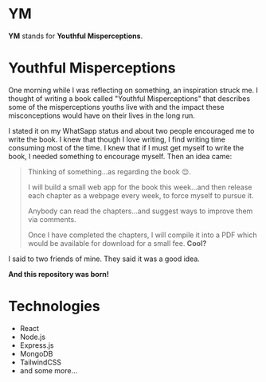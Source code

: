 # YM
**YM** stands for **Youthful Misperceptions**.

# Youthful Misperceptions

One morning while I was reflecting on something, an inspiration struck me. I thought of writing a book called "Youthful Misperceptions" that describes some of the misperceptions youths live with and the impact these misconceptions would have on their lives in the long run.

I stated it on my WhatSapp status and about two people encouraged me to write the book. I knew that though I love writing, I find writing time consuming most of the time. I knew that if I must get myself to write the book, I needed something to encourage myself. Then an idea came:

> Thinking of something...as regarding the book 😌.
>
> I will build a small web app for the book this week...and then release each chapter as a webpage every week, to force myself to pursue it.
>
> Anybody can read the chapters...and suggest ways to improve them via comments.
>
> Once I have completed the chapters, I will compile it into a PDF which would be available for download for a small fee.
> **Cool?**

I said to two friends of mine. They said it was a good idea.

**And this repository was born!**

# Technologies
- React
- Node.js
- Express.js
- MongoDB
- TailwindCSS
- and some more...
